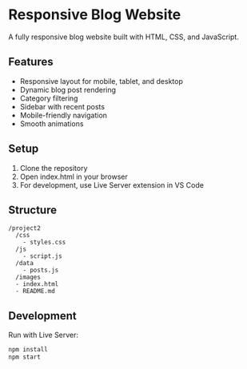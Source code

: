 # Responsive Blog Website

A fully responsive blog website built with HTML, CSS, and JavaScript.

## Features

- Responsive layout for mobile, tablet, and desktop
- Dynamic blog post rendering
- Category filtering
- Sidebar with recent posts
- Mobile-friendly navigation
- Smooth animations

## Setup

1. Clone the repository
2. Open index.html in your browser
3. For development, use Live Server extension in VS Code

## Structure

```
/project2
  /css
    - styles.css
  /js
    - script.js
  /data
    - posts.js
  /images
  - index.html
  - README.md
```

## Development

Run with Live Server:
```bash
npm install
npm start
```
